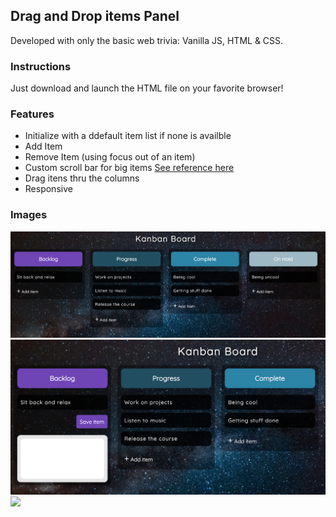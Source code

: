 ## Drag and Drop items Panel

Developed with only the basic web trivia: Vanilla JS, HTML & CSS.

### Instructions

Just download and launch the HTML file on your favorite browser!

### Features

- Initialize with a ddefault item list if none is availble
- Add Item
- Remove Item (using focus out of an item)
- Custom scroll bar for big items [See reference here](https://css-tricks.com/the-current-state-of-styling-scrollbars-in-css/)
- Drag itens thru the columns
- Responsive

### Images

<img src="images/img1.png">
<img src="images/img2.png">
<img src="images/img3.png">
